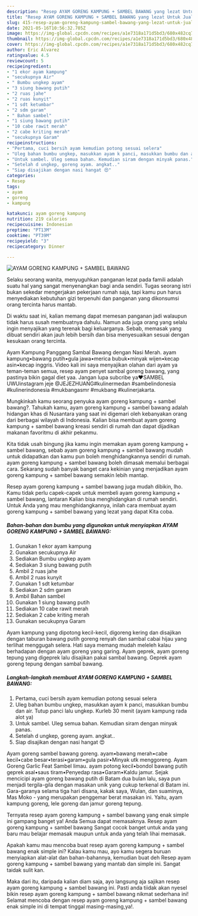 ```yaml
---
description: "Resep AYAM GORENG KAMPUNG + SAMBEL BAWANG yang lezat Untuk Jualan"
title: "Resep AYAM GORENG KAMPUNG + SAMBEL BAWANG yang lezat Untuk Jualan"
slug: 415-resep-ayam-goreng-kampung-sambel-bawang-yang-lezat-untuk-jualan
date: 2021-05-16T10:56:32.705Z
image: https://img-global.cpcdn.com/recipes/a1e7318a171d5bd3/680x482cq70/ayam-goreng-kampung-sambel-bawang-foto-resep-utama.jpg
thumbnail: https://img-global.cpcdn.com/recipes/a1e7318a171d5bd3/680x482cq70/ayam-goreng-kampung-sambel-bawang-foto-resep-utama.jpg
cover: https://img-global.cpcdn.com/recipes/a1e7318a171d5bd3/680x482cq70/ayam-goreng-kampung-sambel-bawang-foto-resep-utama.jpg
author: Eric Alvarez
ratingvalue: 4.5
reviewcount: 5
recipeingredient:
- "1 ekor ayam kampung"
- "secukupnya Air"
- " Bumbu ungkep ayam"
- "3 siung bawang putih"
- "2 ruas jahe"
- "2 ruas kunyit"
- "1 sdt ketumbar"
- "2 sdm garam"
- " Bahan sambel"
- "1 siung bawang putih"
- "10 cabe rawit merah"
- "2 cabe kriting merah"
- "secukupnya Garam"
recipeinstructions:
- "Pertama, cuci bersih ayam kemudian potong sesuai selera"
- "Uleg bahan bumbu ungkep, masukkan ayam k panci, masukkan bumbu dan air. Tutup panci lalu ungkep. Kurleb 30 menit (ayam kampung rada alot ya)"
- "Untuk sambel. Uleg semua bahan. Kemudian siram dengan minyak panas."
- "Setelah d ungkep, goreng ayam. angkat.."
- "Siap disajikan dengan nasi hangat 😍"
categories:
- Resep
tags:
- ayam
- goreng
- kampung

katakunci: ayam goreng kampung 
nutrition: 219 calories
recipecuisine: Indonesian
preptime: "PT13M"
cooktime: "PT39M"
recipeyield: "3"
recipecategory: Dinner

---
```



![AYAM GORENG KAMPUNG + SAMBEL BAWANG](https://img-global.cpcdn.com/recipes/a1e7318a171d5bd3/680x482cq70/ayam-goreng-kampung-sambel-bawang-foto-resep-utama.jpg)

Selaku seorang wanita, menyuguhkan panganan lezat pada famili adalah suatu hal yang sangat menyenangkan bagi anda sendiri. Tugas seorang istri bukan sekedar mengerjakan pekerjaan rumah saja, tapi kamu pun harus menyediakan kebutuhan gizi terpenuhi dan panganan yang dikonsumsi orang tercinta harus mantab.

Di waktu  saat ini, kalian memang dapat memesan panganan jadi walaupun tidak harus susah membuatnya dahulu. Namun ada juga orang yang selalu ingin menyajikan yang terenak bagi keluarganya. Sebab, memasak yang dibuat sendiri akan jauh lebih bersih dan bisa menyesuaikan sesuai dengan kesukaan orang tercinta. 

Ayam Kampung Panggang Sambal Bawang dengan Nasi Merah. ayam kampung•bawang putih•gula jawa•merica bubuk•minyak wijen•kecap asin•kecap inggris. Video kali ini saya menyajikan olahan dari ayam ya teman-teman semua, resep ayam penyet sambal goreng bawang, yang pastinya bikin gagal diet yaa. Jangan lupa subcribe ya❤️SAMBEL UWUinstagram jeje @JEJEZHUANG#kulinermedan #sambelindonesia #kulinerindonesia #mukbangasmr #mukbang #kulinerjakarta.

Mungkinkah kamu seorang penyuka ayam goreng kampung + sambel bawang?. Tahukah kamu, ayam goreng kampung + sambel bawang adalah hidangan khas di Nusantara yang saat ini digemari oleh kebanyakan orang dari berbagai wilayah di Indonesia. Kalian bisa membuat ayam goreng kampung + sambel bawang kreasi sendiri di rumah dan dapat dijadikan makanan favoritmu di akhir pekanmu.

Kita tidak usah bingung jika kamu ingin memakan ayam goreng kampung + sambel bawang, sebab ayam goreng kampung + sambel bawang mudah untuk didapatkan dan kamu pun boleh menghidangkannya sendiri di rumah. ayam goreng kampung + sambel bawang boleh dimasak memalui berbagai cara. Sekarang sudah banyak banget cara kekinian yang menjadikan ayam goreng kampung + sambel bawang semakin lebih mantap.

Resep ayam goreng kampung + sambel bawang juga mudah dibikin, lho. Kamu tidak perlu capek-capek untuk membeli ayam goreng kampung + sambel bawang, lantaran Kalian bisa menghidangkan di rumah sendiri. Untuk Anda yang mau menghidangkannya, inilah cara membuat ayam goreng kampung + sambel bawang yang lezat yang dapat Kita coba.

<!--inarticleads1-->

##### Bahan-bahan dan bumbu yang digunakan untuk menyiapkan AYAM GORENG KAMPUNG + SAMBEL BAWANG:

1. Gunakan 1 ekor ayam kampung
1. Gunakan secukupnya Air
1. Sediakan  Bumbu ungkep ayam
1. Sediakan 3 siung bawang putih
1. Ambil 2 ruas jahe
1. Ambil 2 ruas kunyit
1. Gunakan 1 sdt ketumbar
1. Sediakan 2 sdm garam
1. Ambil  Bahan sambel
1. Gunakan 1 siung bawang putih
1. Sediakan 10 cabe rawit merah
1. Sediakan 2 cabe kriting merah
1. Gunakan secukupnya Garam


Ayam kampung yang dipotong kecil-kecil, digoreng kering dan disajikan dengan taburan bawang putih goreng renyah dan sambal cabai hijau yang terlihat menggugah selera. Hati saya memang mudah meleleh kalau berhadapan dengan ayam goreng yang garing. Ayam geprek, ayam goreng tepung yang digeprek lalu disajikan pakai sambal bawang. Geprek ayam goreng tepung dengan sambal bawang. 

<!--inarticleads2-->

##### Langkah-langkah membuat AYAM GORENG KAMPUNG + SAMBEL BAWANG:

1. Pertama, cuci bersih ayam kemudian potong sesuai selera
1. Uleg bahan bumbu ungkep, masukkan ayam k panci, masukkan bumbu dan air. Tutup panci lalu ungkep. Kurleb 30 menit (ayam kampung rada alot ya)
1. Untuk sambel. Uleg semua bahan. Kemudian siram dengan minyak panas.
1. Setelah d ungkep, goreng ayam. angkat..
1. Siap disajikan dengan nasi hangat 😍


Ayam goreng sambel bawang goreng. ayam•bawang merah•cabe kecil•cabe besar•terasi•garam•gula pasir•Minyak utk menggoreng. Ayam Goreng Garlic Feat Sambel limau. ayam potong kecil•bondol bawang putih geprek asal•saus tiram•Penyedap rasa•Garam•Kaldu jamur. Sejak mencicipi ayam goreng bawang putih di Batam dua bulan lalu, saya pun menjadi tergila-gila dengan masakan unik yang cukup terkenal di Batam ini. Gara-garanya selama tiga hari disana, kakak saya, Wulan, dan suaminya, Mas Moko - yang merupakan penggemar berat masakan ini. Yaitu, ayam kampung goreng, lele goreng dan jamur goreng tepung. 

Ternyata resep ayam goreng kampung + sambel bawang yang enak simple ini gampang banget ya! Anda Semua dapat memasaknya. Resep ayam goreng kampung + sambel bawang Sangat cocok banget untuk anda yang baru mau belajar memasak maupun untuk anda yang telah lihai memasak.

Apakah kamu mau mencoba buat resep ayam goreng kampung + sambel bawang enak simple ini? Kalau kamu mau, ayo kamu segera buruan menyiapkan alat-alat dan bahan-bahannya, kemudian buat deh Resep ayam goreng kampung + sambel bawang yang mantab dan simple ini. Sangat taidak sulit kan. 

Maka dari itu, daripada kalian diam saja, ayo langsung aja sajikan resep ayam goreng kampung + sambel bawang ini. Pasti anda tiidak akan nyesel bikin resep ayam goreng kampung + sambel bawang nikmat sederhana ini! Selamat mencoba dengan resep ayam goreng kampung + sambel bawang enak simple ini di tempat tinggal masing-masing,ya!.

